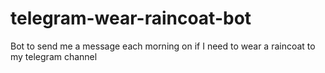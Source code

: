 # telegram-wear-raincoat-bot
Bot to send me a message each morning on if I need to wear a raincoat to my telegram channel
